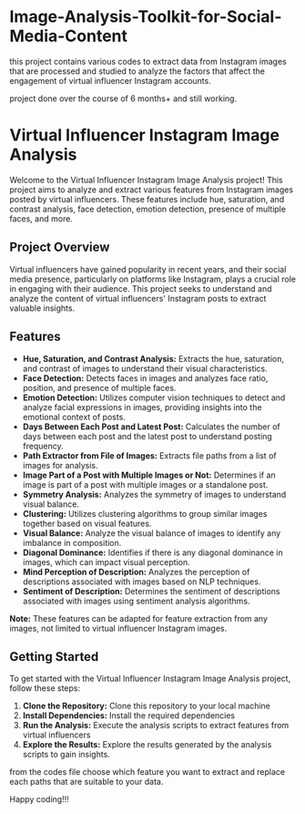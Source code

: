 # Image-Analysis-Toolkit-for-Social-Media-Content
this project contains various codes to extract data from Instagram images that are processed and studied to analyze the factors that affect the engagement of virtual influencer Instagram accounts.

project done over the course of 6 months+ and still working.
# Virtual Influencer Instagram Image Analysis

Welcome to the Virtual Influencer Instagram Image Analysis project! This project aims to analyze and extract various features from Instagram images posted by virtual influencers. These features include hue, saturation, and contrast analysis, face detection, emotion detection, presence of multiple faces, and more.

## Project Overview

Virtual influencers have gained popularity in recent years, and their social media presence, particularly on platforms like Instagram, plays a crucial role in engaging with their audience. This project seeks to understand and analyze the content of virtual influencers' Instagram posts to extract valuable insights.

## Features

- **Hue, Saturation, and Contrast Analysis:** Extracts the hue, saturation, and contrast of images to understand their visual characteristics.
- **Face Detection:** Detects faces in images and analyzes face ratio, position, and presence of multiple faces.
- **Emotion Detection:** Utilizes computer vision techniques to detect and analyze facial expressions in images, providing insights into the emotional context of posts.
- **Days Between Each Post and Latest Post:** Calculates the number of days between each post and the latest post to understand posting frequency.
- **Path Extractor from File of Images:** Extracts file paths from a list of images for analysis.
- **Image Part of a Post with Multiple Images or Not:** Determines if an image is part of a post with multiple images or a standalone post.
- **Symmetry Analysis:** Analyzes the symmetry of images to understand visual balance.
- **Clustering:** Utilizes clustering algorithms to group similar images together based on visual features.
- **Visual Balance:** Analyze the visual balance of images to identify any imbalance in composition.
- **Diagonal Dominance:** Identifies if there is any diagonal dominance in images, which can impact visual perception.
- **Mind Perception of Description:** Analyzes the perception of descriptions associated with images based on NLP techniques.
- **Sentiment of Description:** Determines the sentiment of descriptions associated with images using sentiment analysis algorithms.

**Note:** These features can be adapted for feature extraction from any images, not limited to virtual influencer Instagram images.

## Getting Started

To get started with the Virtual Influencer Instagram Image Analysis project, follow these steps:

1. **Clone the Repository:** Clone this repository to your local machine 
2. **Install Dependencies:** Install the required dependencies
3. **Run the Analysis:** Execute the analysis scripts to extract features from virtual influencers
4. **Explore the Results:** Explore the results generated by the analysis scripts to gain insights.

from the codes file choose which feature you want to extract and replace each paths that are suitable to your data.

Happy coding!!!


